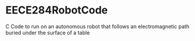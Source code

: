 EECE284RobotCode
================

C Code to run on an autonomous robot that follows an electromagnetic path buried under the surface of a table

